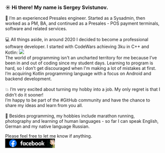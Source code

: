 ### ☀️ Hi there! My name is Sergey Svistunov.

👔 I’m an experienced Presales engineer. Started as a Sysadmin, then worked as a PM, BA, and continued as a Presales - POS payment terminals, software and related services. <br> <br>
💻 All things aside, in around 2020 I decided to become a professional software developer. I started with CodeWars achieving 3ku in C++ and Kotlin: <img src="https://www.codewars.com/users/SergeyFM/badges/large?theme=light" height=24px> <br>
The world of programming isn't an uncharted territory for me because I’ve been in and out of coding since my student days. Learning to program is hard, so I don’t get discouraged when I'm making a lot of mistakes at first. I’m acquiring Kotlin programming language with a focus on Android and backend development. <br>
<br>
💥 I’m very excited about turning my hobby into a job. My only regret is that I didn’t do it sooner! <br>
I’m happy to be part of the #GitHub community and have the chance to share my ideas and learn from you all. <br> <br>
🏃 Besides programming, my hobbies include marathon running, photography and learning of human languages - so far I can speak English, German and my native language Russian.

Please feel free to let me know if anything. <br>
<a href="https://www.facebook.com/svistunovsergey">
<img src="my_fb_icon.png" height=30px> </a>


